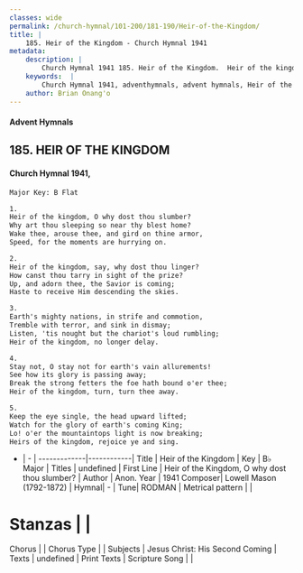 ```yaml
---
classes: wide
permalink: /church-hymnal/101-200/181-190/Heir-of-the-Kingdom/
title: |
    185. Heir of the Kingdom - Church Hymnal 1941
metadata:
    description: |
        Church Hymnal 1941 185. Heir of the Kingdom.  Heir of the kingdom, O why dost thou slumber? Why art thou sleeping so near thy blest home? Wake thee, arouse thee, and gird on thine armor, Speed, for the moments are hurrying on.  
    keywords:  |
        Church Hymnal 1941, adventhymnals, advent hymnals, Heir of the Kingdom, Heir of the Kingdom, O why dost thou slumber?. 
    author: Brian Onang'o
---
```


#### Advent Hymnals
## 185. HEIR OF THE KINGDOM
####  Church Hymnal 1941,

```txt
Major Key: B Flat

1.
Heir of the kingdom, O why dost thou slumber?
Why art thou sleeping so near thy blest home?
Wake thee, arouse thee, and gird on thine armor,
Speed, for the moments are hurrying on.

2.
Heir of the kingdom, say, why dost thou linger?
How canst thou tarry in sight of the prize?
Up, and adorn thee, the Savior is coming;
Haste to receive Him descending the skies.

3.
Earth's mighty nations, in strife and commotion,
Tremble with terror, and sink in dismay;
Listen, 'tis nought but the chariot's loud rumbling;
Heir of the kingdom, no longer delay.

4.
Stay not, O stay not for earth's vain allurements!
See how its glory is passing away;
Break the strong fetters the foe hath bound o'er thee;
Heir of the kingdom, turn, turn thee away.

5.
Keep the eye single, the head upward lifted;
Watch for the glory of earth's coming King;
Lo! o'er the mountaintops light is now breaking;
Heirs of the kingdom, rejoice ye and sing.


```

- |   -  |
-------------|------------|
Title | Heir of the Kingdom |
Key | B♭ Major |
Titles | undefined |
First Line | Heir of the Kingdom, O why dost thou slumber? |
Author | Anon.
Year | 1941
Composer| Lowell Mason (1792-1872) |
Hymnal|  - |
Tune| RODMAN |
Metrical pattern | |
# Stanzas |  |
Chorus |  |
Chorus Type |  |
Subjects | Jesus Christ: His Second Coming |
Texts | undefined |
Print Texts | 
Scripture Song |  |
    
